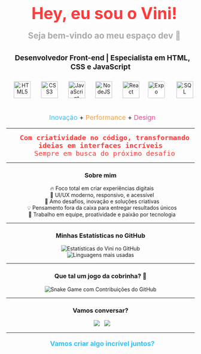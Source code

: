 <h1 align="center" style="color:#FF3B3B; font-size:2.7rem;">
  Hey, eu sou o Vini!<br>
  <span style="font-size:1.4rem; color:#aaa;">Seja bem-vindo ao meu espaço dev 🚀</span>
</h1>

<p align="center" style="font-size:1.2rem;">
  <b>Desenvolvedor Front-end | Especialista em HTML, CSS e JavaScript</b>
</p>

<p align="center">
    <img src="https://cdn.jsdelivr.net/gh/devicons/devicon/icons/html5/html5-original.svg" title="HTML5" alt="HTML5" width="45" height="45" style="margin:4px;"/>
    <img src="https://cdn.jsdelivr.net/gh/devicons/devicon/icons/css3/css3-original.svg" title="CSS3" alt="CSS3" width="45" height="45" style="margin:4px;"/>
    <img src="https://cdn.jsdelivr.net/gh/devicons/devicon/icons/javascript/javascript-original.svg" title="JavaScript" alt="JavaScript" width="45" height="45" style="margin:4px;"/>
    <img src="https://cdn.jsdelivr.net/gh/devicons/devicon/icons/nodejs/nodejs-original.svg" title="NodeJS" alt="NodeJS" width="45" height="45" style="margin:4px;"/>
    <img src="https://cdn.jsdelivr.net/gh/devicons/devicon/icons/react/react-original.svg" title="React" alt="React" width="45" height="45" style="margin:4px;"/>
   <img src="https://www.bing.com/th/id/OIP.VN6l66cbeCz_Def9cRw7hwHaHa?w=188&h=211&c=8&rs=1&qlt=90&o=6&dpr=1.5&pid=3.1&rm=2" title="Expo" alt="Expo" width="45" height="45" style="margin:4px; background:#fff; border-radius:6px; padding:3px;"/>
    <img src="https://cdn.jsdelivr.net/gh/devicons/devicon/icons/mysql/mysql-original-wordmark.svg" title="SQL" alt="SQL" width="45" height="45" style="margin:4px;"/>
  
</p>

<p align="center" style="font-size:1.1rem;">
  <span style="color:#38bdf8;">Inovação</span> + <span style="color:#f59e42;">Performance</span> + <span style="color:#ec4899;">Design</span>
</p>

---

<div align="center" style="color:#FF3B3B; font-size:1.15rem; font-family:'Fira Code',monospace;">
  <b>Com criatividade no código, transformando ideias em interfaces incríveis</b><br>
  Sempre em busca do próximo desafio
</div>

---

<h3 align="center">Sobre mim</h3>

<p align="center">
  🔥 Foco total em criar experiências digitais<br>
  🎨 UI/UX moderno, responsivo, e acessível<br>
  🚀 Amo desafios, inovação e soluções criativas<br>
  💡 Pensamento fora da caixa para entregar resultados únicos<br>
  🤝 Trabalho em equipe, proatividade e paixão por tecnologia
</p>

---

<h3 align="center">Minhas Estatísticas no GitHub</h3>

<p align="center">
  <img src="https://github-readme-stats.vercel.app/api?username=vinibertunho&show_icons=true&theme=radical&hide_border=false&count_private=true" alt="Estatísticas do Vini no GitHub"/>
  <br>
  <img src="https://github-readme-stats.vercel.app/api/top-langs/?username=vinibertunho&layout=compact&langs_count=6&theme=radical" alt="Linguagens mais usadas"/>
</p>

---

<h3 align="center">Que tal um jogo da cobrinha? 🐍</h3>

<p align="center">
  <img src="https://raw.githubusercontent.com/vinibertunho/vinibertunho/output/github-contribution-grid-snake.svg" alt="Snake Game com Contribuições do GitHub"/>
</p>

---


<h3 align="center">Vamos conversar?</h3>

<p align="center">
  <a href="mailto:vbertunho@gmail.com"><img src="https://img.shields.io/badge/Email-38bdf8?style=for-the-badge&logo=gmail&logoColor=white"/></a>
  <a href="https://www.linkedin.com/in/vinicius-marcos-bertunho-da-silva-85172134a"><img src="https://img.shields.io/badge/LinkedIn-38bdf8?style=for-the-badge&logo=linkedin&logoColor=white"/></a>
</p>

---

<p align="center" style="color:#38bdf8; font-size:1.1rem;">
  <b>Vamos criar algo incrível juntos?</b>
</p>
